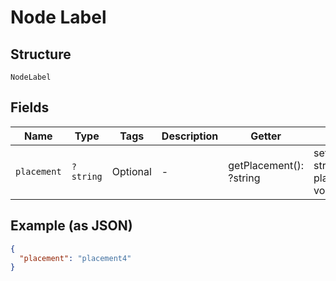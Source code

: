 
# Node Label

## Structure

`NodeLabel`

## Fields

| Name | Type | Tags | Description | Getter | Setter |
|  --- | --- | --- | --- | --- | --- |
| `placement` | `?string` | Optional | - | getPlacement(): ?string | setPlacement(?string placement): void |

## Example (as JSON)

```json
{
  "placement": "placement4"
}
```

